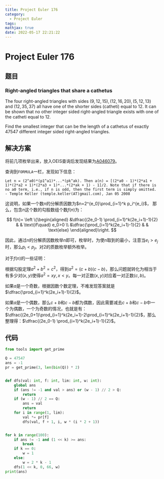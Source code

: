 ```yaml
---
title: Project Euler 176
category:
  - Project Euler
tags:
mathjax: true
date: 2022-05-17 22:21:22
---
```


<escape><!-- more --></escape>

# Project Euler 176

## 题目

### Right-angled triangles that share a cathetus

The four right-angled triangles with sides $(9,12,15), (12,16,20), (5,12,13)$ and $(12,35,37)$ all have one of the shorter sides (catheti) equal to $12$. It can be shown that no other integer sided right-angled triangle exists with one of the catheti equal to $12$.

Find the smallest integer that can be the length of a cathetus of exactly $47547$ different integer sided right-angled triangles.

## 解决方案

将前几项枚举出来，放入OEIS查询后发现结果为[A046079](https://oeis.org/A046079)。

查询到`FORMULA`一栏，发现如下信息：

```
Let n = (2^a0)*(p1^a1)*...*(pk^ak). Then a(n) = [(2*a0 - 1)*(2*a1 + 1)*(2*a2 + 1)*(2*a3 + 1)*...*(2*ak + 1) - 1]/2. Note that if there is no a0 term, i.e., if n is odd, then the first term is simply omitted. - Temple Keller (temple.keller(AT)gmail.com), Jan 05 2008
```

这说明，如果一个数$n$的分解质因数为$n=2^{e_0}\prod_{i=1}^k p_i^{e_i}$，
那么，包含$n$这个数的勾股数组个数$f(n)$为：

$$
f(n)=
\left \{\begin{aligned}
  &\dfrac{(2e_0-1) \prod_{i=1}^k(2e_i+1)-1}{2}  & & \text{if\quad} e_0>0 \\
  &\dfrac{\prod_{i=1}^k(2e_i+1)-1}{2} & & \text{else}
\end{aligned}\right.
$$

因此，通过$n$的分解质因数枚举$n$即可，枚举时，为使$n$取到的最小，注意当$e_i>e_j$时，那么$p_i<p_j$。对$2$的质数枚举额外枚举。

对于$f(n)$的一些证明：

根据勾股定理$a^2+b^2=c^2$，得到$a^2=(c+b)(c-b)$，那么问题就转化为相当于有多少对$(x,y)$使得$a^2=xy,x<y$。每一对正数$(x,y)$对应着一对正数$(c,b)$。

如果$a$是一个奇数，根据因数个数定理，不难发现答案就是$\dfrac{\prod_{i=1}^k(2e_i+1)-1}{2}$。

如果$a$是一个偶数，那么$c+b$和$c-b$都为偶数，因此需要减去$c+b$和$c-b$中一个为偶数，一个为奇数的情况，也就是有：$\dfrac{(2e_0+1)\prod_{i=1}^k(2e_i+1)-2\prod_{i=1}^k(2e_i+1)-1}{2}$，那么整理得：$\dfrac{(2e_0-1) \prod_{i=1}^k(2e_i+1)-1}{2}$。

## 代码

```py
from tools import get_prime

Q = 47547
ans = -1
pr = get_prime(3, len(bin(Q)) * 2)


def dfs(val: int, f: int, lim: int, w: int):
    global ans
    if (ans != -1 and val > ans) or (w - 1) // 2 > Q:
        return
    if (w - 1) // 2 == Q:
        ans = val
        return
    for i in range(1, lim):
        val *= pr[f]
        dfs(val, f + 1, i, w * (i * 2 + 1))


for k in range(100):
    if ans != -1 and (1 << k) >= ans:
        break
    if k == 0:
        w = 1
    else:
        w = 2 * k - 1
    dfs(1 << k, 0, 66, w)
print(ans)

```
